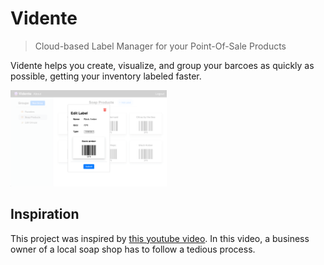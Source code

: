 # Vidente
> Cloud-based Label Manager for your Point-Of-Sale Products

Vidente helps you create, visualize, and group your barcoes as
quickly as possible, getting your inventory labeled faster.


<img src="public/images/interactive_label.png" alt="" width="250"/>


## Inspiration
This project was inspired by 
[this youtube video](https://www.youtube.com/watch?v=rUuUGIzY6as).
In this video, a business owner of a local soap shop 
has to follow a tedious process.

